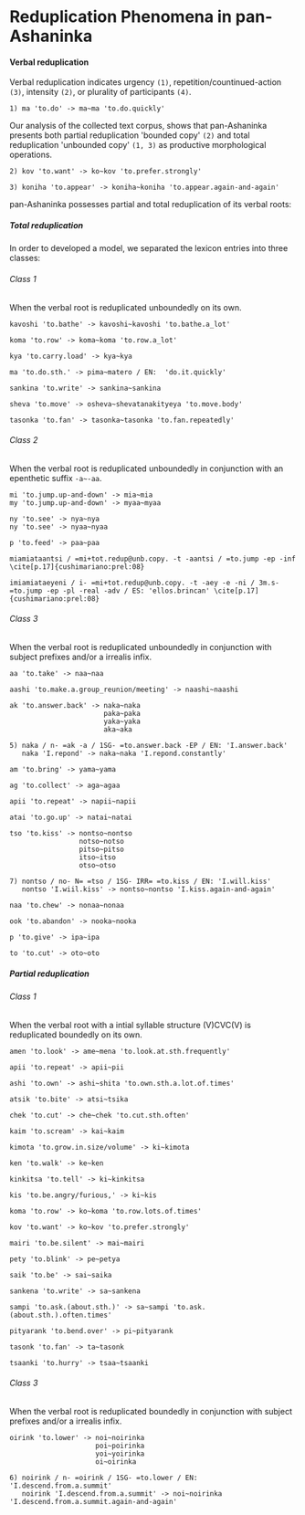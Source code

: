 Reduplication Phenomena in pan-Ashaninka
========================================

#### Verbal reduplication

Verbal reduplication indicates urgency `(1)`, repetition/countinued-action `(3)`, intensity `(2)`, or plurality of participants `(4)`.

```
1) ma 'to.do' -> ma~ma 'to.do.quickly' 
```

Our analysis of the collected text corpus, shows that pan-Ashaninka presents both partial reduplication 'bounded copy' `(2)` and total reduplication 'unbounded copy' `(1, 3)` as productive morphological operations.

```
2) kov 'to.want' -> ko~kov 'to.prefer.strongly' 

3) koniha 'to.appear' -> koniha~koniha 'to.appear.again-and-again'
```

pan-Ashaninka possesses partial and total reduplication of its verbal roots:

##### Total reduplication

In order to developed a model, we separated the lexicon entries into three classes:

###### Class 1 

When the verbal root is reduplicated unboundedly on its own.

```
kavoshi 'to.bathe' -> kavoshi~kavoshi 'to.bathe.a_lot'

koma 'to.row' -> koma~koma 'to.row.a_lot'

kya 'to.carry.load' -> kya~kya

ma 'to.do.sth.' -> pima~matero / EN:  'do.it.quickly'

sankina 'to.write' -> sankina~sankina

sheva 'to.move' -> osheva~shevatanakityeya 'to.move.body'

tasonka 'to.fan' -> tasonka~tasonka 'to.fan.repeatedly' 

```

###### Class 2 

When the verbal root is reduplicated unboundedly in conjunction with an epenthetic suffix `-a~-aa`.

```
mi 'to.jump.up-and-down' -> mia~mia 
my 'to.jump.up-and-down' -> myaa~myaa

ny 'to.see' -> nya~nya 
ny 'to.see' -> nyaa~nyaa 

p 'to.feed' -> paa~paa

miamiataantsi / =mi+tot.redup@unb.copy. -t -aantsi / =to.jump -ep -inf  \cite[p.17]{cushimariano:prel:08} 

imiamiataeyeni / i- =mi+tot.redup@unb.copy. -t -aey -e -ni / 3m.s- =to.jump -ep -pl -real -adv / ES: 'ellos.brincan' \cite[p.17]{cushimariano:prel:08} 
```

###### Class 3 

When the verbal root is reduplicated unboundedly in conjunction with subject prefixes and/or a irrealis infix.

```
aa 'to.take' -> naa~naa

aashi 'to.make.a.group_reunion/meeting' -> naashi~naashi

ak 'to.answer.back' -> naka~naka 
                       paka~paka 
                       yaka~yaka 
                       aka~aka

5) naka / n- =ak -a / 1SG- =to.answer.back -EP / EN: 'I.answer.back' 
   naka 'I.repond' -> naka~naka 'I.repond.constantly' 

am 'to.bring' -> yama~yama 

ag 'to.collect' -> aga~agaa

apii 'to.repeat' -> napii~napii

atai 'to.go.up' -> natai~natai

tso 'to.kiss' -> nontso~nontso 
                 notso~notso 
                 pitso~pitso 
                 itso~itso 
                 otso~otso

7) nontso / no- N= =tso / 1SG- IRR= =to.kiss / EN: 'I.will.kiss' 
   nontso 'I.wiil.kiss' -> nontso~nontso 'I.kiss.again-and-again' 

naa 'to.chew' -> nonaa~nonaa

ook 'to.abandon' -> nooka~nooka

p 'to.give' -> ipa~ipa

to 'to.cut' -> oto~oto 

```

##### Partial reduplication

###### Class 1

When the verbal root with a intial syllable structure (V)CVC(V) is reduplicated boundedly on its own.

```
amen 'to.look' -> ame~mena 'to.look.at.sth.frequently'

apii 'to.repeat' -> apii~pii

ashi 'to.own' -> ashi~shita 'to.own.sth.a.lot.of.times'

atsik 'to.bite' -> atsi~tsika 

chek 'to.cut' -> che~chek 'to.cut.sth.often'

kaim 'to.scream' -> kai~kaim 

kimota 'to.grow.in.size/volume' -> ki~kimota 

ken 'to.walk' -> ke~ken

kinkitsa 'to.tell' -> ki~kinkitsa

kis 'to.be.angry/furious,' -> ki~kis

koma 'to.row' -> ko~koma 'to.row.lots.of.times'

kov 'to.want' -> ko~kov 'to.prefer.strongly' 

mairi 'to.be.silent' -> mai~mairi

pety 'to.blink' -> pe~petya 

saik 'to.be' -> sai~saika

sankena 'to.write' -> sa~sankena

sampi 'to.ask.(about.sth.)' -> sa~sampi 'to.ask.(about.sth.).often.times'

pityarank 'to.bend.over' -> pi~pityarank 

tasonk 'to.fan' -> ta~tasonk

tsaanki 'to.hurry' -> tsaa~tsaanki

```

###### Class 3

When the verbal root is reduplicated boundedly in conjunction with subject prefixes and/or a irrealis infix.

```
oirink 'to.lower' -> noi~noirinka
                     poi~poirinka
                     yoi~yoirinka
                     oi~oirinka

6) noirink / n- =oirink / 1SG- =to.lower / EN: 'I.descend.from.a.summit' 
   noirink 'I.descend.from.a.summit' -> noi~noirinka 'I.descend.from.a.summit.again-and-again' 

```

